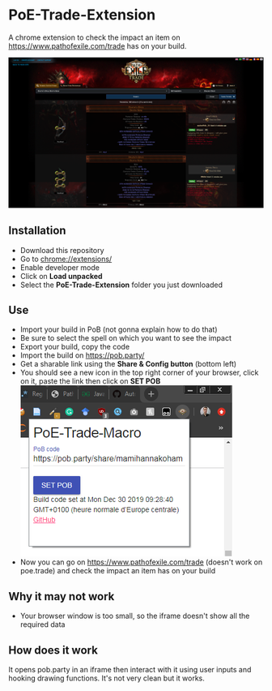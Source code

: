 # PoE-Trade-Extension
A chrome extension to check the impact an item on https://www.pathofexile.com/trade has on your build.

![](img/capture-2.png?raw=true)

## Installation
- Download this repository
- Go to [chrome://extensions/](chrome://extensions/)
- Enable developer mode
- Click on **Load unpacked**
- Select the **PoE-Trade-Extension** folder you just downloaded

## Use
- Import your build in PoB (not gonna explain how to do that)
- Be sure to select the spell on which you want to see the impact
- Export your build, copy the code
- Import the build on https://pob.party/
- Get a sharable link using the **Share & Config button** (bottom left)
- You should see a new icon in the top right corner of your browser, click on it, paste the link then click on **SET POB** ![](img/popup.png?raw=true)
- Now you can go on https://www.pathofexile.com/trade (doesn't work on poe.trade) and check the impact an item has on your build

## Why it may not work
- Your browser window is too small, so the iframe doesn't show all the required data

## How does it work
It opens pob.party in an iframe then interact with it using user inputs and hooking drawing functions. It's not very clean but it works.
